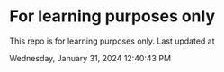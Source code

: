 # For learning purposes only
This repo is for learning purposes only.
Last updated at

Wednesday, January 31, 2024 12:40:43 PM

